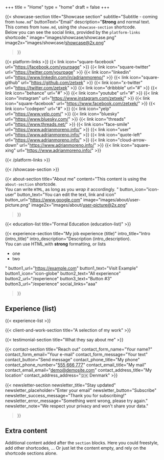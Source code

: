 +++
title =  "Home"
type = "home"
draft = false
+++


{{< showcase-section
    title="Showcase section"
    subtitle="Subtitle - coming from <code>home.md</code>"
    buttonText="Email"
    description="<strong>Strong</strong> and normal text. This comes from <code>home.md</code>, using the <code>showcase-section</code> shortcode.<br/>Below you can see the social links, provided by the <code>platform-links</code> shortcode."
    image="images/showcase/showcase.png"
    image2x="images/showcase/showcase@2x.png"
 >}}

{{< platform-links >}}
    {{< link icon="square-facebook" url="https://facebook.com/yourpage" >}}
    {{< link icon="square-twitter" url="https://twitter.com/yourpage" >}}
    {{< link icon="linkedin" url="https://www.linkedin.com/in/adrianmoreno/" >}}
    {{< link icon="square-github" url="https://github.com/zetxek" >}}
    {{< link icon="x-twitter" url="https://twitter.com/zetxek" >}}
    {{< link icon="dribbble" url="#" >}}
    {{< link icon="behance" url="#" >}}
    {{< link icon="youtube" url="#" >}}
    {{< link icon="instagram" url="https://www.instagram.com/zetxek/" >}}
    {{< link icon="square-facebook" url="https://www.facebook.com/zetxek/" >}}
    {{< link icon="codepen" url="#" >}}
    {{< link icon="yelp" url="https://www.yelp.com/" >}}
    {{< link icon="bluesky" url="https://www.bluesky.com/" >}}
    {{< link icon="threads" url="https://www.threads.net/" >}}
    {{< link icon="face-smile" url="https://www.adrianmoreno.info/" >}}
    {{< link icon="user" url="https://www.adrianmoreno.info/" >}}
    {{< link icon="quote-left" url="https://www.adrianmoreno.info/" >}}
    {{< link icon="cloud-arrow-down" url="https://www.adrianmoreno.info/" >}}
    {{< link icon="square-xing" url="https://www.adrianmoreno.info/" >}}

{{< /platform-links >}}

{{< /showcase-section >}}

{{< about-section
    title="About me"
    content="This content is using the <code>about-section</code> shortcode. <br/>You can write <code>HTML</code>, as long as you <em>wrap it</em> accordingly. "
    button_icon="icon-user"
    button_text="You can edit the text, link and icon"
    button_url="https://www.google.com"
    image="images/about/user-picture.png"
    image2x="images/about/user-picture@2x.png"

 >}}

{{< education-list
    title="Formal Education (education-list)" >}}

{{< experience-section
    title="My job experience (title)"
    intro_title="Intro (intro_title)"
    intro_description="Description (intro_description).<br>You can use HTML,with <strong>strong</strong> formatting, or lists <ul><li>one</li><li>two</li></ul>" 
    button1_url="https://example.com"
    button1_text="Visit Example"
    button1_icon="icon-globe"
    button2_text="All experience"
    button2_url="/experience"
    button3_text="Button #3"
    button3_url="/experience"
    social_links="aaa"
>}}
## Experience (list)

{{< experience-list >}}

{{< client-and-work-section
    title="A selection of my work" >}} 

{{< testimonial-section
    title="What they say about me" >}}

{{< contact-section
    title="Reach out" 
    contact_form_name="Your name?"
    contact_form_email="Your e-mail"
    contact_form_message="Your text"
    contact_button="Send message"
    contact_phone_title="My phone"
    contact_phone_number="<a href='tel:+555 666 777'>555 666 777</a>"
    contact_email_title="My mail"
    contact_email_email="demo@demosite.com"
    contact_address_title="My location"
    contact_address_address="🇩🇰 Denmark" >}}

{{< newsletter-section 
    newsletter_title="Stay updated"
    newsletter_placeholder="Enter your email"
    newsletter_button="Subscribe"
    newsletter_success_message="Thank you for subscribing!"
    newsletter_error_message="Something went wrong, please try again."
    newsletter_note="We respect your privacy and won't share your data."
>}}

## Extra content
Additional content added after the `section` blocks. Here you could freestyle, add other shortcodes, ...  Or just let the content empty, and rely on the shortcode sections alone.